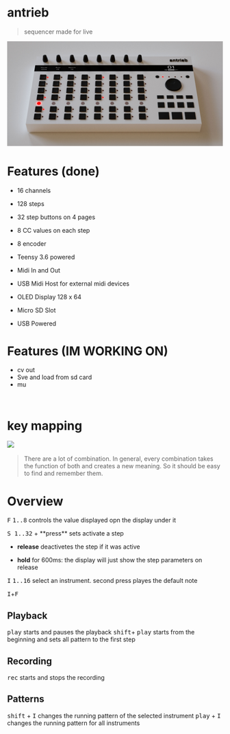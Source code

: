 # antrieb 
> sequencer made for live</center>



![](img/front.jpg)

# Features (done)
- 16 channels
- 128 steps
- 32 step buttons on 4 pages
-  8 CC values on each step
-  8 encoder 

- Teensy 3.6 powered
- Midi In and Out
- USB Midi Host for external midi devices
- OLED Display 128 x 64  

- Micro SD Slot
- USB Powered

# Features (IM WORKING ON)
- cv out
- Sve and load from sd card
- mu


​
# key mapping
![](../img/keys.jpg)


> There are a lot of combination. In general, every combination takes the function of both and creates a new meaning. So it should be easy to find and remember them.



# Overview
<kbd>F</kbd> <kbd>1..8</kbd> controls the value displayed opn the display under it

<section>
<kbd>S </kbd><kbd>1..32</kbd>
+ **press**  sets activate a step

+ **release**  deactivetes the step if it was active

+ **hold** for 600ms:  the display will just show the step parameters on release

</section>
<kbd>I</kbd> <kbd>1..16</kbd> select an instrument. second press playes the default note


<kbd>I</kbd>+<kbd>F</kbd>

## Playback
<kbd>play</kbd> starts and pauses the playback
<kbd>shift</kbd>+ <kbd>play</kbd> starts from the beginning and sets all pattern to the first step


## Recording
<kbd>rec</kbd> starts and stops the recording


## Patterns
<kbd>shift</kbd> + <kbd>I</kbd> changes the running pattern of the selected instrument
<kbd>play</kbd> + <kbd>I</kbd> changes the running pattern for all instruments
